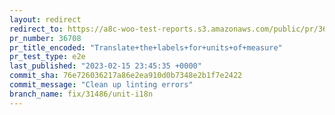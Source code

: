 ```yaml
---
layout: redirect
redirect_to: https://a8c-woo-test-reports.s3.amazonaws.com/public/pr/36708/e2e/index.html
pr_number: 36708
pr_title_encoded: "Translate+the+labels+for+units+of+measure"
pr_test_type: e2e
last_published: "2023-02-15 23:45:35 +0000"
commit_sha: 76e726036217a86e2ea910d0b7348e2b1f7e2422
commit_message: "Clean up linting errors"
branch_name: fix/31486/unit-i18n
---
```

